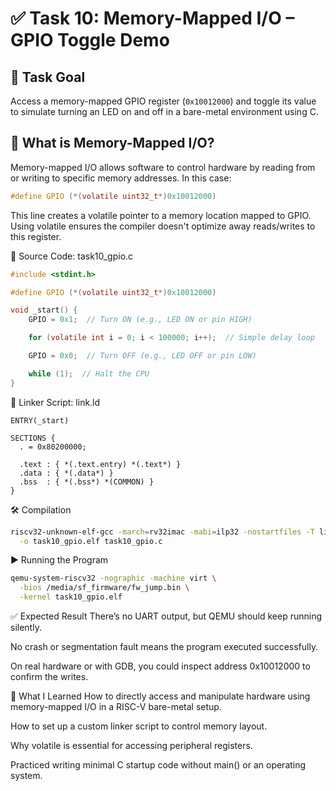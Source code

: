 # ✅ Task 10: Memory-Mapped I/O – GPIO Toggle Demo
## 🎯 Task Goal
Access a memory-mapped GPIO register (`0x10012000`) and toggle its value to simulate turning an LED on and off in a bare-metal environment using C.
## 🧱 What is Memory-Mapped I/O?
Memory-mapped I/O allows software to control hardware by reading from or writing to specific memory addresses. In this case:
```c
#define GPIO (*(volatile uint32_t*)0x10012000)
```
This line creates a volatile pointer to a memory location mapped to GPIO. Using volatile ensures the compiler doesn't optimize away reads/writes to this register.

📄 Source Code: task10_gpio.c
```c
#include <stdint.h>

#define GPIO (*(volatile uint32_t*)0x10012000)

void _start() {
    GPIO = 0x1;  // Turn ON (e.g., LED ON or pin HIGH)

    for (volatile int i = 0; i < 100000; i++);  // Simple delay loop

    GPIO = 0x0;  // Turn OFF (e.g., LED OFF or pin LOW)

    while (1);  // Halt the CPU
}
```
📄 Linker Script: link.ld
```ld
ENTRY(_start)

SECTIONS {
  . = 0x80200000;

  .text : { *(.text.entry) *(.text*) }
  .data : { *(.data*) }
  .bss  : { *(.bss*) *(COMMON) }
}
```
🛠️ Compilation
```bash
riscv32-unknown-elf-gcc -march=rv32imac -mabi=ilp32 -nostartfiles -T link.ld \
  -o task10_gpio.elf task10_gpio.c
```
▶️ Running the Program
```bash
qemu-system-riscv32 -nographic -machine virt \
  -bios /media/sf_firmware/fw_jump.bin \
  -kernel task10_gpio.elf
```
✅ Expected Result
There’s no UART output, but QEMU should keep running silently.

No crash or segmentation fault means the program executed successfully.

On real hardware or with GDB, you could inspect address 0x10012000 to confirm the writes.

📘 What I Learned
How to directly access and manipulate hardware using memory-mapped I/O in a RISC-V bare-metal setup.

How to set up a custom linker script to control memory layout.

Why volatile is essential for accessing peripheral registers.

Practiced writing minimal C startup code without main() or an operating system.
